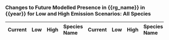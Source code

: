 

### Changes to Future Modelled Presence in {{rg_name}} in {{year}} for Low and High Emission Scenarios: All Species

| Current | Low | High | Species Name | Current | Low | High | Species Name |
|:-------:|:---:|:----:|:-------------|:-------:|:---:|:----:|:-------------|
